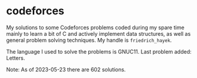 # codeforces
My solutions to some Codeforces problems coded during my spare time mainly to learn a bit of C and actively implement data structures, as well as general problem solving techniques. My handle is `friedrich_hayek`.

The language I used to solve the problems is GNUC11. Last problem added: Letters.

Note: As of 2023-05-23 there are 602 solutions.
